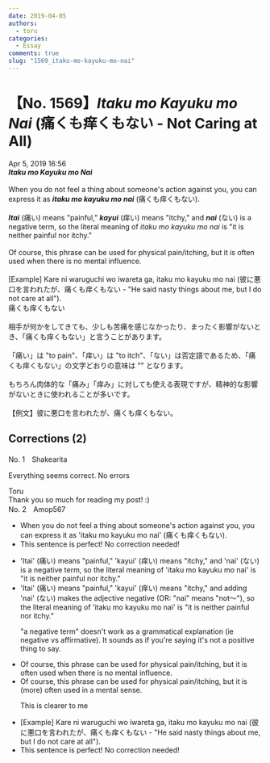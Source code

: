 ```yaml
---
date: 2019-04-05
authors:
  - toru
categories:
  - Essay
comments: true
slug: "1569_itaku-mo-kayuku-mo-nai"
---
```


# 【No. 1569】<strong><em>Itaku mo Kayuku mo Nai</em></strong> (痛くも痒くもない - Not Caring at All)
<div class="date">Apr 5, 2019 16:56</div>
<div id="post"><div id="body_show_ori">
<strong><em>Itaku mo Kayuku mo Nai</em></strong><br/><br/>When you do not feel a thing about someone's action against you, you can express it as <strong><em>itaku mo kayuku mo nai</em></strong> (痛くも痒くもない).<br/><br/><strong><em>Itai</em></strong> (痛い) means "painful," <strong><em>kayui</em></strong> (痒い) means "itchy," and <strong><em>nai</em></strong> (ない) is a negative term, so the literal meaning of <em>itaku mo kayuku mo nai</em> is "it is neither painful nor itchy."<br/><br/>Of course, this phrase can be used for physical pain/itching, but it is often used when there is no mental influence.<br/><br/>[Example] Kare ni waruguchi wo iwareta ga, itaku mo kayuku mo nai (彼に悪口を言われたが、痛くも痒くもない - "He said nasty things about me, but I do not care at all").
</div></div>

<!-- more -->

<div id="post_ja"><div id="body_show_mo">
痛くも痒くもない<br/><br/>相手が何かをしてきても、少しも苦痛を感じなかったり、まったく影響がないとき、「痛くも痒くもない」と言うことがあります。<br/><br/>「痛い」は "to pain"、「痒い」は "to itch"、「ない」は否定語であるため、「痛くも痒くもない」の文字どおりの意味は "" となります。<br/><br/>もちろん肉体的な「痛み」「痒み」に対しても使える表現ですが、精神的な影響がないときに使われることが多いです。<br/><br/>【例文】彼に悪口を言われたが、痛くも痒くもない。
</div></div>

## Corrections (2)
<div id="block"><div class="first_name"> No. 1　<span class="just_name">Shakearita </span></div><div id="block2">
<p class="comment_small">
 Everything seems correct. No errors
</p>

</div><div class="name"><span class="just_name">Toru</span><br>
Thank you so much for reading my post! :)
</div>
</div>
<div id="block"><div class="first_name"> No. 2　<span class="just_name">Amop567</span></div><div id="block2">
<ul class="correction_field">
<li class="incorrect">When you do not feel a thing about someone's action against you, you can express it as 'itaku mo kayuku mo nai' (痛くも痒くもない).</li>
<li class="corrected perfect">This sentence is perfect! No correction needed!</li>
</ul>
<ul class="correction_field">
<li class="incorrect">'Itai' (痛い) means "painful," 'kayui' (痒い) means "itchy," and 'nai' (ない) is a negative term, so the literal meaning of 'itaku mo kayuku mo nai' is "it is neither painful nor itchy."</li>
<li class="corrected correct">
'Itai' (痛い) means "painful," 'kayui' (痒い) means "itchy," and <span class="f_blue">adding</span> 'nai' (ない) <span class="f_blue">makes the adjective negative (OR: "nai" means "not〜")</span>, so the literal meaning of 'itaku mo kayuku mo nai' is "it is neither painful nor itchy."
<p class="correction_comment">"a negative term" doesn't work as a grammatical explanation (ie negative vs affirmative). It sounds as if you're saying it's not a positive thing to say.</p>
</li>
</ul>
<ul class="correction_field">
<li class="incorrect">Of course, this phrase can be used for physical pain/itching, but it is often used when there is no mental influence.</li>
<li class="corrected correct">
Of course, this phrase can be used for physical pain/itching, but it is <span class="f_blue">(more) often used in a mental sense</span>.
<p class="correction_comment">This is clearer to me</p>
</li>
</ul>
<ul class="correction_field">
<li class="incorrect">[Example] Kare ni waruguchi wo iwareta ga, itaku mo kayuku mo nai (彼に悪口を言われたが、痛くも痒くもない - "He said nasty things about me, but I do not care at all").</li>
<li class="corrected perfect">This sentence is perfect! No correction needed!</li>
</ul>
</div></div>
